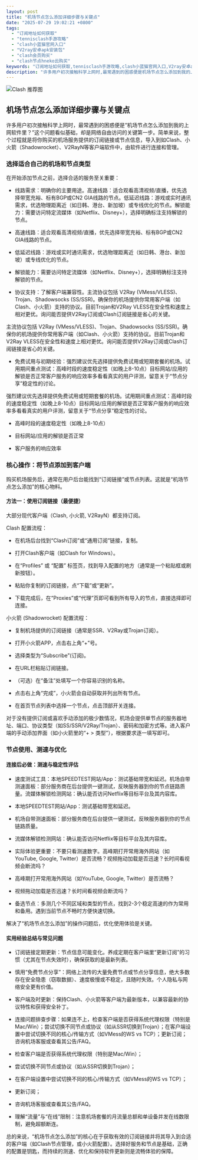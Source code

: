 ```yaml
---
layout: post
title: "机场节点怎么添加详细步骤与关键点"
date: "2025-07-29 19:02:21 +0800"
tags:
  - "订阅地址如何获取"
  - "tennisclash手游攻略"
  - "clash小蓝猫官网入口"
  - "V2ray安卓apk安装包"
  - "clash会员购买"
  - "clash节点hneko云购买"
keywords: "订阅地址如何获取,tennisclash手游攻略,clash小蓝猫官网入口,V2ray安卓apk安装包,clash会员购买,clash节点hneko云购买"
description: "许多用户初次接触科学上网时,最常遇到的困惑便是机场节点怎么添加到我的上网软件里？这个问题看似基础,却是网络自由访问的关键第一步。简单来说,整个过程就是将你购买的机场服务提供的订阅链接或节点信息,导入到如Clash、小火箭（Shadowrocket）、V2RayN等客户端软件中,由软件进行连接和管理。"
---
```



![Clash 推荐图](https://clashjd.github.io/assets/img/clash节点推荐.png)

## 机场节点怎么添加详细步骤与关键点

许多用户初次接触科学上网时，最常遇到的困惑便是“机场节点怎么添加到我的上网软件里？”这个问题看似基础，却是网络自由访问的关键第一步。简单来说，整个过程就是将你购买的机场服务提供的订阅链接或节点信息，导入到如Clash、小火箭（Shadowrocket）、V2RayN等客户端软件中，由软件进行连接和管理。

### 选择适合自己的机场和节点类型

在开始添加节点之前，选择合适的服务至关重要：

- 线路需求：明确你的主要用途。高速线路：适合观看高清视频/直播，优先选择带宽充裕、标有BGP或CN2 GIA线路的节点。低延迟线路：游戏或实时通讯需求，优选物理距离近（如日韩、港台、新加坡）或专线优化的节点。解锁能力：需要访问特定流媒体（如Netflix、Disney+），选择明确标注支持解锁的节点。

- 高速线路：适合观看高清视频/直播，优先选择带宽充裕、标有BGP或CN2 GIA线路的节点。

- 低延迟线路：游戏或实时通讯需求，优选物理距离近（如日韩、港台、新加坡）或专线优化的节点。

- 解锁能力：需要访问特定流媒体（如Netflix、Disney+），选择明确标注支持解锁的节点。

- 协议支持：了解客户端兼容性。主流协议包括 V2Ray (VMess/VLESS)、Trojan、Shadowsocks (SS/SSR)。确保你的机场提供你常用客户端（如Clash、小火箭）支持的协议。目前Trojan和V2Ray VLESS在安全性和速度上相对更优。询问能否提供V2Ray订阅或Clash订阅链接是省心的关键。

主流协议包括 V2Ray (VMess/VLESS)、Trojan、Shadowsocks (SS/SSR)。确保你的机场提供你常用客户端（如Clash、小火箭）支持的协议。目前Trojan和V2Ray VLESS在安全性和速度上相对更优。询问能否提供V2Ray订阅或Clash订阅链接是省心的关键。

- 免费试用与初期经验：强烈建议优先选择提供免费试用或短期套餐的机场。试用期间重点测试：高峰时段的速度稳定性（如晚上8-10点）目标网站/应用的解锁是否正常客户服务的响应效率多看看真实的用户评测，留意关于“节点分享”稳定性的讨论。

强烈建议优先选择提供免费试用或短期套餐的机场。试用期间重点测试：高峰时段的速度稳定性（如晚上8-10点）目标网站/应用的解锁是否正常客户服务的响应效率多看看真实的用户评测，留意关于“节点分享”稳定性的讨论。

- 高峰时段的速度稳定性（如晚上8-10点）

- 目标网站/应用的解锁是否正常

- 客户服务的响应效率

### 核心操作：将节点添加到客户端

购买机场服务后，通常在用户后台能找到“订阅链接”或节点列表。这就是“机场节点怎么添加”的核心物料。

#### 方法一：使用订阅链接（最便捷）

大部分现代客户端（Clash, 小火箭, V2RayN）都支持订阅。

Clash 配置流程：

- 在机场后台找到“Clash订阅”或“通用订阅”链接，复制。

- 打开Clash客户端（如Clash for Windows）。

- 在“Profiles” 或 “配置” 标签页，找到导入配置的地方（通常是一个粘贴框或刷新按钮）。

- 粘贴你复制的订阅链接，点“下载”或“更新”。

- 下载完成后，在“Proxies”或“代理”页即可看到所有导入的节点，直接选择即可连接。

小火箭 (Shadowrocket) 配置流程：

- 复制机场提供的订阅链接（通常是SSR、V2Ray或Trojan订阅）。

- 打开小火箭APP，点击右上角“+”号。

- 选择类型为“Subscribe”(订阅)。

- 在URL栏粘贴订阅链接。

- （可选）在“备注”处填写一个你容易识别的名称。

- 点击右上角“完成”，小火箭会自动获取并列出所有节点。

- 在首页节点列表中选择一个节点，点击顶部开关连接。

对于没有提供订阅或喜欢手动添加的极少数情况，机场会提供单节点的服务器地址、端口、协议类型（如SS/SSR/V2Ray/Trojan）、密码和加密方式等。进入客户端的手动添加界面（如小火箭里的“+ > 类型”），根据要求逐一填写即可。

### 节点使用、测速与优化

#### 连接后必做：测速与稳定性评估

- 速度测试工具：本地SPEEDTEST网站/App：测试基础带宽和延迟。机场自带测速面板：部分服务商在后台提供一键测试，反映服务器到你的节点链路质量。流媒体解锁检测网站：确认能否访问Netflix等目标平台及其内容库。

- 本地SPEEDTEST网站/App：测试基础带宽和延迟。

- 机场自带测速面板：部分服务商在后台提供一键测试，反映服务器到你的节点链路质量。

- 流媒体解锁检测网站：确认能否访问Netflix等目标平台及其内容库。

- 实际体验更重要：不要只看测速数字。高峰期打开常用海外网站（如YouTube, Google, Twitter）是否流畅？视频拖动加载是否迅速？长时间看视频会断流吗？

- 高峰期打开常用海外网站（如YouTube, Google, Twitter）是否流畅？

- 视频拖动加载是否迅速？长时间看视频会断流吗？

- 备选节点：多测几个不同区域和类型的节点，找到2-3个稳定高速的作为常用和备用。遇到当前节点不畅时方便快速切换。

解决了“机场节点怎么添加”的操作问题后，优化使用体验是关键。

#### 实用经验总结与常见问题

- 订阅链接定期更新：节点信息可能变化。养成定期在客户端里“更新订阅”的习惯（尤其在节点失效时），确保获取的是最新列表。

- 慎用“免费节点分享”：网络上流传的大量免费节点或节点分享信息，绝大多数存在安全隐患（窃取数据）、速度极慢或不稳定，且随时失效。个人隐私与网络安全更有价值。

- 客户端及时更新：保持Clash、小火箭等客户端为最新版本，以兼容最新的协议特性和获得安全补丁。

- 连接问题排查步骤：如果连不上，检查客户端是否获得系统代理权限（特别是Mac/Win）；尝试切换不同节点或协议（如从SSR切换到Trojan）；在客户端设置中尝试切换不同的核心/传输方式（如VMess的WS vs TCP）；更新订阅；咨询机场客服或查看其公告/FAQ。

- 检查客户端是否获得系统代理权限（特别是Mac/Win）；

- 尝试切换不同节点或协议（如从SSR切换到Trojan）；

- 在客户端设置中尝试切换不同的核心/传输方式（如VMess的WS vs TCP）；

- 更新订阅；

- 咨询机场客服或查看其公告/FAQ。

- 理解“流量”与“在线”限制：注意机场套餐的月流量总额和单设备并发在线数限制，避免超额断连。

总的来说，“机场节点怎么添加”的核心在于获取有效的订阅链接并将其导入到合适的客户端（如Clash节点管理，或小火箭配置）。选择好服务和节点是基础，正确的配置是钥匙，而持续的测速、优化和保持软件更新则是流畅体验的保障。
